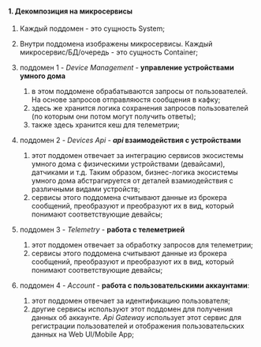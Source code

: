 #### 1. Декомпозиция на микросервисы
1. Каждый поддомен - это сущность System;
2. Внутри поддомена изображены микросервисы. Каждый микросервис/БД/очередь - это сущность Container;

1. поддомен 1 - *Device Management* - **управление устройствами умного дома**
   1. в этом поддомене обрабатываются запросы от пользователей. На основе запросов отправляюстя сообщения в кафку;
   2. здесь же хранится логика сохранения запросов пользователей (по которым они потом могут получить ответы);
   3. также здесь хранится кеш для телеметрии;

2. поддомен 2 - *Devices Api* - ***api* взаимодействия с устройствами**
   1. этот поддомен отвечает за интеграцию сервисов экосистемы умного дома с физическими устройствами (девайсами), датчиками и т.д. Таким образом, бизнес-логика экосистемы умного дома абстрагируется от деталей взамиодействия с различными видами устройств;
   2. сервисы этого поддомена считывают данные из брокера сообщений, преобразуют и преобразуют их в вид, который понимают соответствующие девайсы;

3. поддомен 3 - *Telemetry* - **работа с телеметрией**
   1. этот поддомен отвечает за обработку запросов для телеметрии;
   2. сервисы этого поддомена считывают данные из брокера сообщений, преобразуют и преобразуют их в вид, который понимают соответствующие девайсы;

4. поддомен 4 - *Account* - **работа с пользовательскими аккаунтами**:
   1. этот поддомен отвечает за идентификацию пользователя;
   2. другие сервисы используют этот поддомен для получения данных об аккаунте. *Api Gateway* использует этот сервис для регистрации пользователей и отображения пользовательских данных на Web UI/Mobile App;